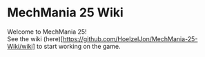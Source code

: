 # MechMania 25 Wiki

Welcome to MechMania 25!  
See the wiki (here)[https://github.com/HoelzelJon/MechMania-25-Wiki/wiki] to start working on the game.
